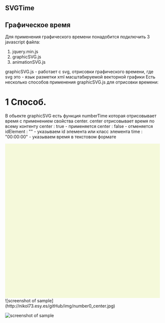## SVGTime
## Графическое время

Для применения графического времени понадобится подключить 3 javascript файла:
1) jquery.min.js
2) graphicSVG.js
3) animationSVG.js

graphicSVG.js - работает c svg, отрисовки графического времени, где svg это - язык разметки xml масштабируемой векторной графики
Есть несколько способов применения graphicSVG.js для отрисовки времени:

# 1 Способ.
В обьекте graphicSVG есть функция numberTime которая отрисовывает время c применением свойства center.
center отрисовывает время по всему контенту
center : true - применяется
center : false - отменяется
idElement : "" - указываем id элемента или класс элемента
time : "00:00:00" - указываем время в текстовом формате
<div id="number" style="background: #f5f9da; height: 500px; width: 100%;"></div>
<script>
	new graphicSVG().numberTime({
		idElement : "#number",
		center: true,
		time: "22:31:11",
	});
</script>
![screenshot of sample](http://nikol73.esy.es/gitHub/img/number0_center.jpg)



![screenshot of sample](http://nikol73.esy.es/gitHub/img/number0.gif)